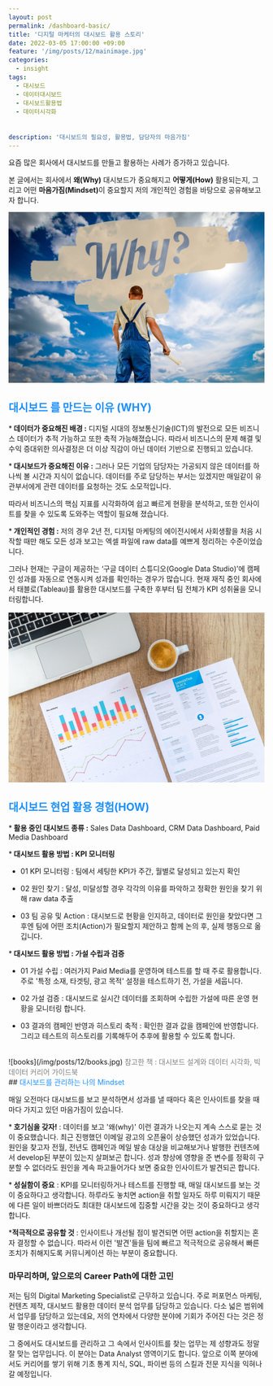 ```yaml
---
layout: post
permalink: /dashboard-basic/
title: '디지털 마케터의 대시보드 활용 스토리'
date: 2022-03-05 17:00:00 +09:00
feature: '/img/posts/12/mainimage.jpg'
categories:
  - insight
tags:
  - 대시보드
  - 데이터대시보드
  - 대시보드활용법
  - 데이터시각화


description: '대시보드의 필요성, 활용법, 담당자의 마음가짐'
---
```


요즘 많은 회사에서 대시보드를 만들고 활용하는 사례가 증가하고 있습니다.

본 글에서는 회사에서 <strong>왜(Why)</strong> 대시보드가 중요해지고 <strong>어떻게(How)</strong> 활용되는지, 그리고 어떤 <strong>마음가짐(Mindset)</strong>이 중요할지 저의 개인적인 경험을 바탕으로 공유해보고자 합니다.


![why](/img/posts/12/why.jpg)
<br>
## <font color='dodgerblue'>대시보드 를 만드는 이유 (WHY) </font>  
*<strong> 데이터가 중요해진 배경 :</strong> 디지털 시대의 정보통신기술(ICT)의 발전으로 모든 비즈니스 데이터가 추적 가능하고 또한 축적 가능해졌습니다. 따라서 비즈니스의 문제 해결 및 수익 증대위한 의사결정은 더 이상 직감이 아닌 데이터 기반으로 진행되고 있습니다.

*<strong> 대시보드가 중요해진 이유 :</strong> 그러나 모든 기업의 담당자는 가공되지 않은 데이터를 하나씩 볼 시간과 지식이 없습니다. 데이터를 주로 담당하는 부서는 있겠지만 매일같이 유관부서에게 관련 데이터를 요청하는 것도 소모적입니다.

 따라서 비즈니스의 핵심 지표를 시각화하여 쉽고 빠르게 현황을 분석하고, 또한 인사이트를 찾을 수 있도록 도와주는 역할이 필요해 졌습니다.

*<strong> 개인적인 경험 :</strong> 저의 경우 2년 전, 디지털 마케팅의 에이전시에서 사회생활을 처음 시작할 때만 해도 모든 성과 보고는 엑셀 파일에 raw data를 예쁘게 정리하는 수준이었습니다.

 그러나 현재는 구글이 제공하는 ‘구글 데이터 스튜디오(Google Data Studio)’에 캠페인 성과를 자동으로 연동시켜 성과를 확인하는 경우가 많습니다. 현재 재직 중인 회사에서 태블로(Tableau)를 활용한 대시보드를 구축한 후부터 팀 전체가 KPI 성취율을 모니터링합니다.  
<br>
![how](/img/posts/12/chart.jpg)
<br>
## <font color='dodgerblue'> 대시보드 현업 활용 경험(HOW) </font>

*<strong> 활용 중인 대시보드 종류 :</strong> Sales Data Dashboard, CRM Data Dashboard, Paid Media Dashboard

*<strong> 대시보드 활용 방법 : KPI 모니터링 </strong>

  + 01 KPI 모니터링 : 팀에서 세팅한 KPI가 주간, 월별로 달성되고 있는지 확인

  + 02 원인 찾기 : 달성, 미달성할 경우 각각의 이유를 파악하고 정확한 원인을 찾기 위해 raw data 추출

  + 03 팀 공유 및 Action : 대시보드로 현황을 인지하고, 데이터로 원인을 찾았다면 그 후엔 팀에 어떤 조치(Action)가 필요할지 제안하고 함께 논의 후, 실제 행동으로 옮깁니다.  


*<strong> 대시보드 활용 방법 : 가설 수립과 검증 </strong>

  + 01 가설 수립 : 여러가지 Paid Media를 운영하며 테스트를 할 때 주로 활용합니다. 주로 '특정 소재, 타겟팅, 광고 목적' 설정을 테스트하기 전, 가설을 세웁니다.

  + 02 가설 검증 : 대시보드로 실시간 데이터를 조회하며 수립한 가설에 따른 운영 현황을 모니터링 합니다.

  + 03 결과의 캠페인 반영과 히스토리 축적 : 확인한 결과 값을 캠페인에 반영합니다. 그리고 테스트의 히스토리를 기록해두어 추후에 활용할 수 있도록 합니다.

<br>
![books](/img/posts/12/books.jpg)
<font color='gray'>참고한 책 : 대시보드 설계와 데이터 시각화, 빅데이터 커리어 가이드북 </font>
<br>
## <font color='dodgerblue'> 대시보드를 관리하는 나의 Mindset </font>  

매일 오전마다 대시보드를 보고 분석하면서 성과를 낼 때마다 혹은 인사이트를 찾을 때마다 가지고 있던 마음가짐이 있습니다.

*<strong> 호기심을 갖자!</strong> : 데이터를 보고 '왜(why)' 이런 결과가 나오는지 계속 스스로 묻는 것이 중요했습니다. 최근 진행했던 이메일 광고의 오픈율이 상승했던 성과가 있었습니다. 원인을 찾고자 전월, 전년도 캠페인과 메일 발송 대상을 비교해보거나 발행한 컨텐츠에서 develop된 부분이 있는지 살펴보곤 합니다. 성과 향상에 영향을 준 변수를 정확히 구분할 수 없더라도 원인을 계속 파고들어가다 보면 중요한 인사이트가 발견되곤 합니다.

*<strong> 성실함이 중요</strong> : KPI를 모니터링하거나 테스트를 진행할 때, 매일 대시보드를 보는 것이 중요하다고 생각합니다. 하루라도 놓치면 action을 취할 일자도 하루 미뤄지기 때문에 다른 일이 바쁘더라도 최대한 대시보드에 집중할 시간을 갖는 것이 중요하다고 생각합니다.

*<strong>적극적으로 공유할 것</strong> : 인사이트나 개선될 점이 발견되면 어떤 action을 취할지는 혼자 결정할 수 없습니다. 따라서 이런 '발견'들을 팀에 빠르고 적극적으로 공유해서 빠른 조치가 취해지도록 커뮤니케이션 하는 부분이 중요합니다.

### 마무리하며, 앞으로의 Career Path에 대한 고민
저는 팀의 Digital Marketing Specialist로 근무하고 있습니다. 주로 퍼포먼스 마케팅, 컨텐츠 제작, 대시보드 활용한 데이터 분석 업무를 담당하고 있습니다. 다소 넓은 범위에서 업무를 담당하고 있는데요, 저의 연차에서 다양한 분야에 기회가 주어진 다는 것은 정말 행운이라고 생각합니다.

그 중에서도 대시보드를 관리하고 그 속에서 인사이트를 찾는 업무는 제 성향과도 정말 잘 맞는 업무입니다. 이 분야는 Data Analyst 영역이기도 합니다. 앞으로 이쪽 분야에서도 커리어를 쌓기 위해 기초 통계 지식, SQL, 파이썬 등의 스킬과 전문 지식을 익혀나갈 예정입니다.  
